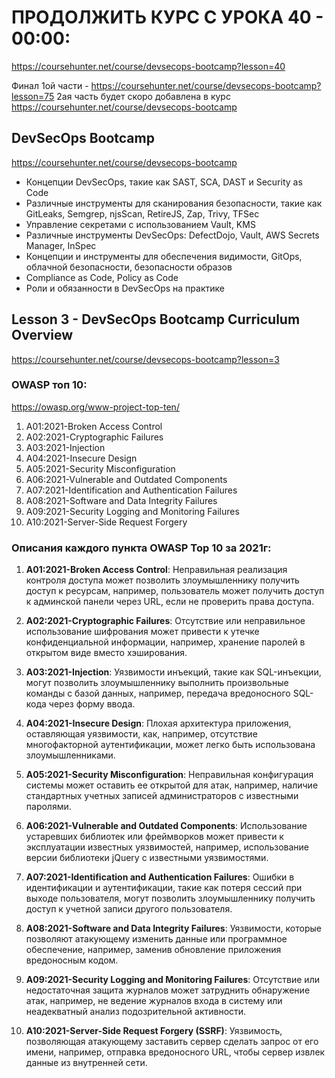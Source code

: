 # ПРОДОЛЖИТЬ КУРС С УРОКА 40 - 00:00:
https://coursehunter.net/course/devsecops-bootcamp?lesson=40

Финал 1ой части - https://coursehunter.net/course/devsecops-bootcamp?lesson=75
2ая часть будет скоро добавлена в курс https://coursehunter.net/course/devsecops-bootcamp

## DevSecOps Bootcamp
https://coursehunter.net/course/devsecops-bootcamp

- Концепции DevSecOps, такие как SAST, SCA, DAST и Security as Code
- Различные инструменты для сканирования безопасности, такие как GitLeaks, Semgrep, njsScan, RetireJS, Zap, Trivy, TFSec
- Управление секретами с использованием Vault, KMS
- Различные инструменты DevSecOps: DefectDojo, Vault, AWS Secrets Manager, InSpec
- Концепции и инструменты для обеспечения видимости, GitOps, облачной безопасности, безопасности образов
- Compliance as Code, Policy as Code
- Роли и обязанности в DevSecOps на практике

## Lesson 3 - DevSecOps Bootcamp Curriculum Overview
https://coursehunter.net/course/devsecops-bootcamp?lesson=3

### OWASP топ 10:
https://owasp.org/www-project-top-ten/

1. A01:2021-Broken Access Control
2. A02:2021-Cryptographic Failures
3. A03:2021-Injection
4. A04:2021-Insecure Design
5. A05:2021-Security Misconfiguration
6. A06:2021-Vulnerable and Outdated Components
7. A07:2021-Identification and Authentication Failures
8. A08:2021-Software and Data Integrity Failures
9. A09:2021-Security Logging and Monitoring Failures
10. A10:2021-Server-Side Request Forgery

### Описания каждого пункта OWASP Top 10 за 2021г:

1. **A01:2021-Broken Access Control**: Неправильная реализация контроля доступа может позволить злоумышленнику получить доступ к ресурсам, например, пользователь может получить доступ к админской панели через URL, если не проверить права доступа.

2. **A02:2021-Cryptographic Failures**: Отсутствие или неправильное использование шифрования может привести к утечке конфиденциальной информации, например, хранение паролей в открытом виде вместо хэширования.

3. **A03:2021-Injection**: Уязвимости инъекций, такие как SQL-инъекции, могут позволить злоумышленнику выполнить произвольные команды с базой данных, например, передача вредоносного SQL-кода через форму ввода.

4. **A04:2021-Insecure Design**: Плохая архитектура приложения, оставляющая уязвимости, как, например, отсутствие многофакторной аутентификации, может легко быть использована злоумышленниками.

5. **A05:2021-Security Misconfiguration**: Неправильная конфигурация системы может оставить ее открытой для атак, например, наличие стандартных учетных записей администраторов с известными паролями.

6. **A06:2021-Vulnerable and Outdated Components**: Использование устаревших библиотек или фреймворков может привести к эксплуатации известных уязвимостей, например, использование версии библиотеки jQuery с известными уязвимостями.

7. **A07:2021-Identification and Authentication Failures**: Ошибки в идентификации и аутентификации, такие как потеря сессий при выходе пользователя, могут позволить злоумышленнику получить доступ к учетной записи другого пользователя.

8. **A08:2021-Software and Data Integrity Failures**: Уязвимости, которые позволяют атакующему изменить данные или программное обеспечение, например, заменив обновление приложения вредоносным кодом.

9. **A09:2021-Security Logging and Monitoring Failures**: Отсутствие или недостаточная защита журналов может затруднить обнаружение атак, например, не ведение журналов входа в систему или неадекватный анализ подозрительной активности.

10. **A10:2021-Server-Side Request Forgery (SSRF)**: Уязвимость, позволяющая атакующему заставить сервер сделать запрос от его имени, например, отправка вредоносного URL, чтобы сервер извлек данные из внутренней сети.

